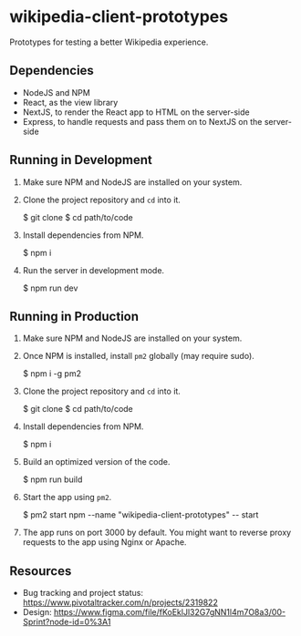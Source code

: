 # wikipedia-client-prototypes

Prototypes for testing a better Wikipedia experience.


## Dependencies

- NodeJS and NPM
- React, as the view library
- NextJS, to render the React app to HTML on the server-side
- Express, to handle requests and pass them on to NextJS on the server-side


## Running in Development

1. Make sure NPM and NodeJS are installed on your system.

2. Clone the project repository and `cd` into it.

    $ git clone <repository-url>
    $ cd path/to/code

3. Install dependencies from NPM.

    $ npm i

4. Run the server in development mode.

    $ npm run dev


## Running in Production

1. Make sure NPM and NodeJS are installed on your system.

2. Once NPM is installed, install `pm2` globally (may require sudo).

    $ npm i -g pm2

3. Clone the project repository and `cd` into it.

    $ git clone <repository-url>
    $ cd path/to/code

4. Install dependencies from NPM.

    $ npm i

5. Build an optimized version of the code.

    $ npm run build

6. Start the app using `pm2`.

    $ pm2 start npm --name "wikipedia-client-prototypes" -- start

7. The app runs on port 3000 by default. You might want to reverse proxy requests to the app using Nginx or Apache.

## Resources

- Bug tracking and project status: https://www.pivotaltracker.com/n/projects/2319822
- Design: https://www.figma.com/file/fKoEklJl32G7gNN1l4m7O8a3/00-Sprint?node-id=0%3A1
